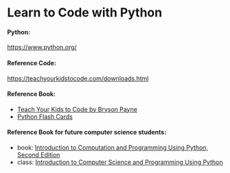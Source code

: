 # Learn to Code with Python

#### Python:
https://www.python.org/

#### Reference Code:
https://teachyourkidstocode.com/downloads.html

#### Reference Book:
- [Teach Your Kids to Code by Bryson Payne](https://www.amazon.com/Teach-Your-Kids-Code-Parent-Friendly/dp/1593276141/ref=asc_df_1593276141/?tag=hyprod-20&linkCode=df0&hvadid=312114711253&hvpos=&hvnetw=g&hvrand=13762391760253564713&hvpone=&hvptwo=&hvqmt=&hvdev=c&hvdvcmdl=&hvlocint=&hvlocphy=9031179&hvtargid=pla-450609659645&psc=1)
- [Python Flash Cards](https://www.amazon.com/Python-Flash-Cards-Concepts-Examples/dp/1593278969/ref=sr_1_4?crid=EKCMO7RRY0TG&keywords=python+flash+cards&qid=1655869103&s=books&sprefix=python+flash+car%2Cstripbooks%2C131&sr=1-4)

#### Reference Book for future computer science students:
- book: [Introduction to Computation and Programming Using Python, Second Edition](https://mitpress.mit.edu/books/introduction-computation-and-programming-using-python-second-edition)
- class: [Introduction to Computer Science and Programming Using Python](https://www.edx.org/course/introduction-to-computer-science-and-programming-7)
